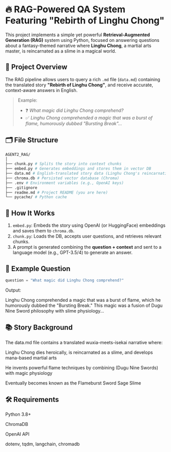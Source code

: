 # 🔥 RAG-Powered QA System Featuring "Rebirth of Linghu Chong"

This project implements a simple yet powerful **Retrieval-Augmented Generation (RAG)** system using Python, focused on answering questions about a fantasy-themed narrative where **Linghu Chong**, a martial arts master, is reincarnated as a slime in a magical world.

## 🧠 Project Overview

The RAG pipeline allows users to query a rich `.md` file (`data.md`) containing the translated story **"Rebirth of Linghu Chong"**, and receive accurate, context-aware answers in English.

> Example:
> - ❓ *What magic did Linghu Chong comprehend?*
> - ✅ *Linghu Chong comprehended a magic that was a burst of flame, humorously dubbed "Bursting Break"...*

## 🗂 File Structure

```graphql
AGENT2_RAG/
│
├── chunk.py # Splits the story into context chunks
├── embed.py # Generates embeddings and stores them in vector DB
├── data.md # English-translated story data (Linghu Chong's reincarnation as a slime)
├── chroma.db # Persisted vector database (Chroma)
├── .env # Environment variables (e.g., OpenAI keys)
├── .gitignore
├── readme.md # Project README (you are here)
└── pycache/ # Python cache
```

## 🚀 How It Works

1. `embed.py`: Embeds the story using OpenAI (or HuggingFace) embeddings and saves them to `chroma.db`.
2. `chunk.py`: Loads the DB, accepts user questions, and retrieves relevant chunks.
3. A prompt is generated combining the **question + context** and sent to a language model (e.g., GPT-3.5/4) to generate an answer.

## 🧪 Example Question

```python
question = "What magic did Linghu Chong comprehend?"
```
Output:

Linghu Chong comprehended a magic that was a burst of flame, which he humorously dubbed the "Bursting Break." This magic was a fusion of Dugu Nine Sword philosophy with slime physiology...

## 📚 Story Background
The data.md file contains a translated wuxia-meets-isekai narrative where:

Linghu Chong dies heroically, is reincarnated as a slime, and develops mana-based martial arts

He invents powerful flame techniques by combining (Dugu Nine Swords) with magic physiology

Eventually becomes known as the Flameburst Sword Sage Slime

## 🛠 Requirements
Python 3.8+

ChromaDB

OpenAI API

dotenv, tqdm, langchain, chromadb


